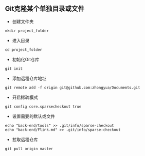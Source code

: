 ## Git克隆某个单独目录或文件

* 创建文件夹
```
mkdir project_folder
```

* 进入目录
```
cd project_folder
```

* 初始化Git仓库
```
git init
```

* 添加远程仓库地址
```
git remote add -f origin git@github.com:zhongyua/Documents.git
```

* 开启稀疏模式
```
git config core.sparsecheckout true
```

* 设置需要的默认或文件
```
echo "back-end/tools" >> .git/info/sparse-checkout
echo "back-end/Flink.md" >> .git/info/sparse-checkout
```

* 拉取远程仓库
```
git pull origin master
```
